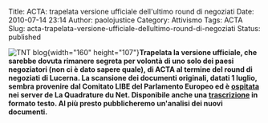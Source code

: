 Title: ACTA: trapelata versione ufficiale dell'ultimo round di negoziati
Date: 2010-07-14 23:14
Author: paolojustice
Category: Attivismo
Tags: ACTA
Slug: acta-trapelata-versione-ufficiale-dellultimo-round-di-negoziati
Status: published

![TNT blog](http://blog.tntvillage.scambioetico.org/wp-content/uploads/2010/01/noalacta.jpg){width="160" height="107"}**Trapelata la versione ufficiale, che sarebbe dovuta rimanere segreta per volontà di uno solo dei paesi negoziatori (non ci è dato sapere quale), di ACTA al termine del round di negoziati di Lucerna. La scansione dei documenti originali, datati 1 luglio, sembra provenire dal Comitato LIBE del Parlamento Europeo ed è [ospitata](http://www.laquadrature.net/files/ACTA_consolidatedtext_EUrestricted130710.pdf) nei server de La Quadrature du Net. Disponibile anche una [trascrizione](http://quadpad.lqdn.fr:9000/acta20100713leak-transcriptionnnuit) in formato testo. Al più presto pubblicheremo un'analisi dei nuovi documenti.**
